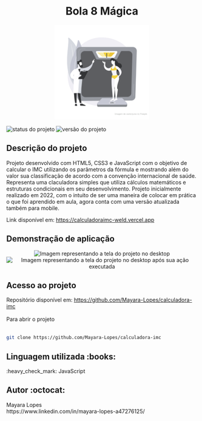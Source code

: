 <h1 align= "center">Bola 8 Mágica</h1>
<p align= "center">
  <img src= "https://github.com/Mayara-Lopes/assets/blob/main/calculadoraPeso.png" alt= "imagem representando uma balança sendo usada" width= "250px">
</p>
<p>
  <img src= "https://img.shields.io/badge/Status-Concluído-green" alt= "status do projeto">
  <img src= "https://img.shields.io/badge/Version-2.0-green" alt= "versão do projeto">
</p>

<h2>Descrição do projeto </h2>
<p>
  Projeto desenvolvido com HTML5, CSS3 e JavaScript com o objetivo de calcular o IMC utilizando os parâmetros da fórmula e mostrando além do valor sua 
  classificação de acordo com a convenção internacional de saúde.<br>
  Representa uma claculadora simples que utiliza cálculos matemáticos e estruturas condicionais em seu desenvolvimento. Projeto inicialmente realizado em 2022,
  com o intuito de ser uma maneira de colocar em prática o que foi aprendido em aula, agora conta com uma versão atualizada também para mobile.
  
  Link disponível em: https://calculadoraimc-weld.vercel.app
</p>

<h2>Demonstração de aplicação</h2>
<p align= "center">
  <img src= "https://github.com/Mayara-Lopes/assets/blob/main/IMC-%20Calculadora%20de%20Índice%20de%20Massa%20Corporal%20-%20Google%20Chrome%2010_02_2023%2015_43_23.png" 
       alt="Imagem representando a tela do projeto no desktop" width= "600px">
  <img src= "https://github.com/Mayara-Lopes/assets/blob/main/IMC-%20Calculadora%20de%20Índice%20de%20Massa%20Corporal%20-%20Google%20Chrome%2010_02_2023%2015_43_14.png" 
       alt= "Imagem representando a tela do projeto no desktop após sua ação executada" width= "600px">
</p>

<h2>Acesso ao projeto </h2>

  Repositório disponível em: https://github.com/Mayara-Lopes/calculadora-imc <br>
  <br>
  Para abrir o projeto <br>
  ``` bash
  
  git clone https://github.com/Mayara-Lopes/calculadora-imc
  
  ```

<h2>Linguagem utilizada :books:</h2>
:heavy_check_mark: JavaScript

<h2>Autor :octocat:</h2>
Mayara Lopes <br>
https://www.linkedin.com/in/mayara-lopes-a47276125/
